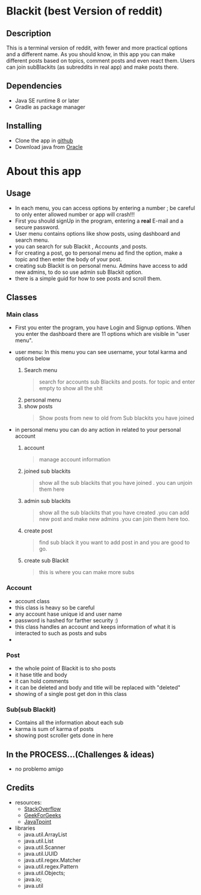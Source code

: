# Blackit (best Version of reddit)
## Description
This is a terminal version of reddit, with fewer and more practical options and a different name. As you should know, in this app you can make different posts based on topics, comment posts and even react them.
Users can join subBlackits (as subreddits in real app) and make posts there.

## Dependencies
- Java SE runtime 8 or later
- Gradle as package manager

## Installing
- Clone the app in [github](https://github.com/MmdHosain/Blackit)
- Download java from [Oracle](https://www.oracle.com)

# About this app

## Usage

- In each menu, you can access options by entering a number ; be careful to only enter allowed number or app will crash!!!
- First you should signUp in the program, entering a **real** E-mail and a secure password.
- User menu contains options like show posts, using dashboard  and search menu.
- you can search for sub Blackit , Accounts ,and posts.
- For creating a post, go to personal menu ad find the option, make a topic and then enter the body of your post.
- creating sub Blackit is on personal menu. Admins have access to add new admins, to do so use admin sub Blackit option.
- there is a simple guid for how to see posts and scroll them.

## Classes

### Main class
- First you enter the program, you have Login and Signup options. When you enter the dashboard there are 11 options which are visible in "user menu".
- user menu: In this menu you can see username, your total karma and options below
  1. Search menu
       > search for accounts sub Blackits and posts. for topic and enter empty to show all the shit    
  2. personal menu
  3. show posts
       > Show posts from new to old from Sub blackits you have joined
  
- in personal menu you can do any action in related to your personal account
  1. account
      >    manage account information
  2. joined sub blackits
      >    show all the sub blackits that you have joined . you can unjoin them here
  3. admin sub blackits
      >    show all the sub blackits that you have created .you can add new post and make new admins .you can join them here too.
  4. create post 
      >    find sub black it you want to add post in and you are good to go.
  5. create sub Blackit 
      >    this is where you can make more subs
### Account
- account class
- this class is heavy so be careful
- any account hase unique id and user name
- password is hashed for farther security :)
- this class handles an account and keeps information of what it is interacted to such as posts and subs
- 

### Post
- the whole point of Blackit is to sho posts
- it hase title and body
- it can hold comments
- it can be deleted and body and title will be replaced with "deleted"
- showing of a single post get don in this class 


### Sub(sub Blackit)
- Contains all the information about each sub
- karma is sum of karma of posts
- showing post scroller gets done in here 






## In the PROCESS...(Challenges & ideas)
- no problemo amigo

## Credits
- resources:
  - [StackOverflow](https://stackoverflow.com)
  - [GeekForGeeks](https://www.geeksforgeeks.org)
  - [JavaTpoint](https://www.javatpoint.com)
- libraries
  - java.util.ArrayList
  - java.util.List
  - java.util.Scanner
  - java.util.UUID
  - java.util.regex.Matcher
  - java.util.regex.Pattern
  - java.util.Objects;
  - java.io;
  - java.util

